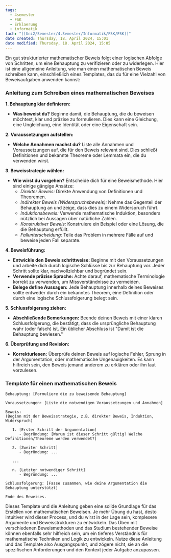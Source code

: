 ```yaml
---
tags:
  - 4semester
  - FSK
  - Erklaerung
  - informatik
fach: "[[Uni2/Semester/4.Semester/Informatik/FSK/FSK]]"
date created: Thursday, 18. April 2024, 15:01
date modified: Thursday, 18. April 2024, 15:05
---
```



Ein gut strukturierter mathematischer Beweis folgt einer logischen Abfolge von Schritten, um eine Behauptung zu verifizieren oder zu widerlegen. Hier ist eine allgemeine Anleitung, wie man einen mathematischen Beweis schreiben kann, einschließlich eines Templates, das du für eine Vielzahl von Beweisaufgaben anwenden kannst:

### Anleitung zum Schreiben eines mathematischen Beweises

**1. Behauptung klar definieren:**
   - **Was beweist du?** Beginne damit, die Behauptung, die du beweisen möchtest, klar und präzise zu formulieren. Dies kann eine Gleichung, eine Ungleichung, eine Identität oder eine Eigenschaft sein.

**2. Voraussetzungen aufstellen:**
   - **Welche Annahmen machst du?** Liste alle Annahmen und Voraussetzungen auf, die für den Beweis relevant sind. Dies schließt Definitionen und bekannte Theoreme oder Lemmata ein, die du verwenden wirst.

**3. Beweisstrategie wählen:**
   - **Wie wirst du vorgehen?** Entscheide dich für eine Beweismethode. Hier sind einige gängige Ansätze:
     - *Direkter Beweis:* Direkte Anwendung von Definitionen und Theoremen.
     - *Indirekter Beweis (Widerspruchsbeweis):* Nehme das Gegenteil der Behauptung an und zeige, dass dies zu einem Widerspruch führt.
     - *Induktionsbeweis:* Verwende mathematische Induktion, besonders nützlich bei Aussagen über natürliche Zahlen.
     - *Konstruktiver Beweis:* Konstruiere ein Beispiel oder eine Lösung, die die Behauptung erfüllt.
     - *Fallunterscheidung:* Teile das Problem in mehrere Fälle auf und beweise jeden Fall separate.

**4. Beweisführung:**
   - **Entwickle den Beweis schrittweise:** Beginne mit den Voraussetzungen und arbeite dich durch logische Schlüsse bis zur Behauptung vor. Jeder Schritt sollte klar, nachvollziehbar und begründet sein.
   - **Verwende präzise Sprache:** Achte darauf, mathematische Terminologie korrekt zu verwenden, um Missverständnisse zu vermeiden.
   - **Belege define Aussagen:** Jede Behauptung innerhalb deines Beweises sollte entweder durch ein bekanntes Theorem, eine Definition oder durch eine logische Schlussfolgerung belegt sein.

**5. Schlussfolgerung ziehen:**
   - **Abschließende Bemerkungen:** Beende deinen Beweis mit einer klaren Schlussfolgerung, die bestätigt, dass die ursprüngliche Behauptung wahr (oder falsch) ist. Ein üblicher Abschluss ist "Damit ist die Behauptung bewiesen."

**6. Überprüfung und Revision:**
   - **Korrekturlesen:** Überprüfe deinen Beweis auf logische Fehler, Sprung in der Argumentation, oder mathematische Ungenauigkeiten. Es kann hilfreich sein, den Beweis jemand anderem zu erklären oder ihn laut vorzulesen.

### Template für einen mathematischen Beweis

```
Behauptung: [Formuliere die zu beweisende Behauptung]

Voraussetzungen: [Liste die notwendigen Voraussetzungen und Annahmen]

Beweis:
(Beginn mit der Beweisstrategie, z.B. direkter Beweis, Induktion, Widerspruch)

   1. [Erster Schritt der Argumentation]
      - Begründung: [Warum ist dieser Schritt gültig? Welche Definitionen/Theoreme werden verwendet?]

   2. [Zweiter Schritt]
      - Begründung: ...

   ...

   n. [Letzter notwendiger Schritt]
      - Begründung: ...

Schlussfolgerung: [Fasse zusammen, wie deine Argumentation die Behauptung unterstützt]

Ende des Beweises.
```

Dieses Template und die Anleitung geben eine solide Grundlage für das Erstellen von mathematischen Beweisen. Je mehr Übung du hast, desto intuitiver wird dieser Process, und du wirst in der Lage sein, komplexere Argumente und Beweisstrukturen zu entwickeln. Das Üben mit verschiedenen Beweismethoden und das Studium bestehender Beweise können ebenfalls sehr hilfreich sein, um ein tieferes Verständnis für mathematische Techniken und Logik zu entwickeln. Nutze diese Anleitung und das Template also Ausgangspunkt, und zögere nicht, sie an die spezifischen Anforderungen und den Kontext jeder Aufgabe anzupassen.